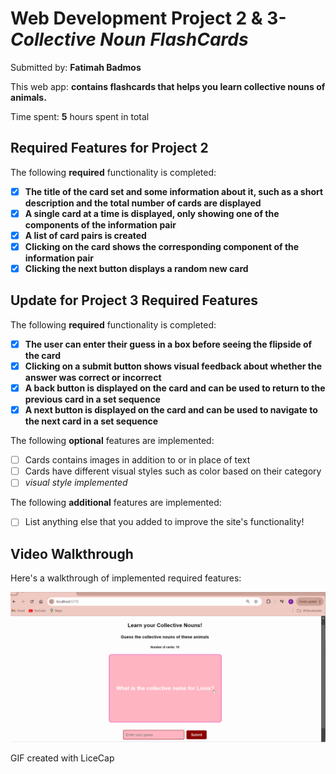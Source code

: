 # Web Development Project 2 & 3- *Collective Noun FlashCards*

Submitted by: **Fatimah Badmos**

This web app: **contains flashcards that helps you learn collective nouns of animals.**

Time spent: **5** hours spent in total

## Required Features for Project 2
The following **required** functionality is completed:

- [X] **The title of the card set and some information about it, such as a short description and the total number of cards are displayed**
- [X] **A single card at a time is displayed, only showing one of the components of the information pair**
- [X] **A list of card pairs is created**
- [X] **Clicking on the card shows the corresponding component of the information pair**
- [X] **Clicking the next button displays a random new card**

## Update for Project 3 Required Features
The following **required** functionality is completed:

- [X] **The user can enter their guess in a box before seeing the flipside of the card**
- [X] **Clicking on a submit button shows visual feedback about whether the answer was correct or incorrect**
- [X] **A back button is displayed on the card and can be used to return to the previous card in a set sequence**
- [X] **A next button is displayed on the card and can be used to navigate to the next card in a set sequence**

The following **optional** features are implemented:

- [ ] Cards contains images in addition to or in place of text
- [ ] Cards have different visual styles such as color based on their category
- [ ] *visual style implemented*

The following **additional** features are implemented:

* [ ] List anything else that you added to improve the site's functionality!

## Video Walkthrough

Here's a walkthrough of implemented required features:

<!--<img src='animal-collection/public/videowalkthrough.gif' title='Video Walkthrough' width='' alt='Video Walkthrough' />-->
<img src='animal-collection/public/videowalkthrough2.gif' title='Video Walkthrough' width='' alt='Video Walkthrough' />


GIF created with LiceCap
